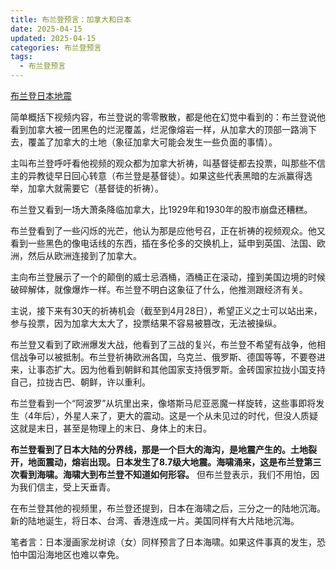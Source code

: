 ```yaml
---
title: 布兰登预言：加拿大和日本
date: 2025-04-15
updated: 2025-04-15
categories: 布兰登预言
tags:
  - 布兰登预言
---
```


[布兰登日本地震](https://www.bilibili.com/video/BV18mZHYYEv1)

简单概括下视频内容，布兰登说的零零散散，都是他在幻觉中看到的：布兰登说他看到加拿大被一团黑色的烂泥覆盖，烂泥像熔岩一样，从加拿大的顶部一路淌下去，覆盖了加拿大的土地（象征加拿大可能会发生一些负面的事情）。

主叫布兰登呼吁看他视频的观众都为加拿大祈祷，叫基督徒都去投票，叫那些不信主的异教徒早日回心转意（布兰登是基督徒）。如果这些代表黑暗的左派赢得选举，加拿大就需要它（基督徒的祈祷）。

布兰登又看到一场大萧条降临加拿大，比1929年和1930年的股市崩盘还糟糕。

布兰登看到了一些闪烁的光芒，他认为那是应他号召，正在祈祷的视频观众。他又看到一些黑色的像电话线的东西，插在多伦多的交换机上，延申到英国、法国、欧洲，然后从欧洲连接到了加拿大。

主向布兰登展示了一个的颠倒的威士忌酒桶，酒桶正在滚动，撞到美国边境的时候破碎解体，就像爆炸一样。布兰登不明白这象征了什么，他推测跟经济有关。

主说，接下来有30天的祈祷机会（截至到4月28日），希望正义之士可以站出来，参与投票，因为加拿大太大了，投票结果不容易被篡改，无法被操纵。

布兰登又看到了欧洲爆发大战，他看到了三战的复兴，布兰登不希望有战争，他相信战争可以被抵制。布兰登祈祷欧洲各国，乌克兰、俄罗斯、德国等等，不要卷进来，让事态扩大。因为他看到朝鲜和其他国家支持俄罗斯。金砖国家拉拢小国支持自己，拉拢古巴、朝鲜，许以重利。

布兰登看到一个“阿波罗”从坑里出来，像塔斯马尼亚恶魔一样旋转，这些事即将发生（4年后），外星人来了，更大的震动。这是一个从未见过的时代，但没人质疑这就是末日，甚至是物理上的末日、身体上的末日。

__布兰登看到了日本大陆的分界线，那是一个巨大的海沟，是地震产生的。土地裂开，地面震动，熔岩出现。日本发生了8.7级大地震。海啸涌来，这是布兰登第三次看到海啸。海啸大到布兰登不知道如何形容。__ 但布兰登表示，我们不用怕，因为我们信主，受上天垂青。

在布兰登其他的视频里，布兰登还提到，日本在海啸之后，三分之一的陆地沉海。新的陆地诞生，将日本、台湾、香港连成一片。美国同样有大片陆地沉海。

笔者言：日本漫画家龙树谅（女）同样预言了日本海啸。如果这件事真的发生，恐怕中国沿海地区也难以幸免。
